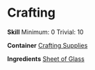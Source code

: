 <!-- TITLE: Glass Shard -->
<!-- SUBTITLE: Don't cut yourself! -->

# Crafting
**Skill**
Minimum: 0
Trivial: 10

**Container**
[Crafting Supplies](crafting-supplies)

**Ingredients**
[Sheet of Glass](sheet-of-glass)